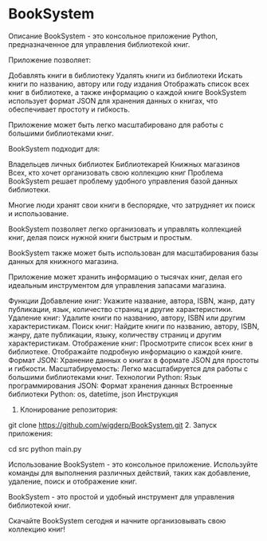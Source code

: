 # BookSystem

Описание
BookSystem - это консольное приложение Python, предназначенное для управления библиотекой книг.

Приложение позволяет:

Добавлять книги в библиотеку
Удалять книги из библиотеки
Искать книги по названию, автору или году издания
Отображать список всех книг в библиотеке, а также информацию о каждой книге
BookSystem использует формат JSON для хранения данных о книгах, что обеспечивает простоту и гибкость.

Приложение может быть легко масштабировано для работы с большими библиотеками книг.

BookSystem подходит для:

Владельцев личных библиотек
Библиотекарей
Книжных магазинов
Всех, кто хочет организовать свою коллекцию книг
Проблема
BookSystem решает проблему удобного управления базой данных библиотеки.

Многие люди хранят свои книги в беспорядке, что затрудняет их поиск и использование.

BookSystem позволяет легко организовать и управлять коллекцией книг, делая поиск нужной книги быстрым и простым.

BookSystem также может быть использован для масштабирования базы данных для книжного магазина.

Приложение может хранить информацию о тысячах книг, делая его идеальным инструментом для управления запасами магазина.

Функции
Добавление книг:
Укажите название, автора, ISBN, жанр, дату публикации, язык, количество страниц и другие характеристики.
Удаление книг:
Удалите книги по названию, автору, ISBN или другим характеристикам.
Поиск книг:
Найдите книги по названию, автору, ISBN, жанру, дате публикации, языку, количеству страниц и другим характеристикам.
Отображение книг:
Просмотрите список всех книг в библиотеке.
Отображайте подробную информацию о каждой книге.
Формат JSON:
Хранение данных о книгах в формате JSON для простоты и гибкости.
Масштабируемость:
Легко масштабируется для работы с большими библиотеками книг.
Технологии
Python: Язык программирования
JSON: Формат хранения данных
Встроенные библиотеки Python: os, datetime, json
Инструкция
1. Клонирование репозитория:

git clone https://github.com/wigderp/BookSystem.git
2. Запуск приложения:

cd src
python main.py

Использование
BookSystem - это консольное приложение.
Используйте команды для выполнения различных действий, таких как добавление, удаление, поиск и отображение книг.

BookSystem - это простой и удобный инструмент для управления библиотекой книг.

Скачайте BookSystem сегодня и начните организовывать свою коллекцию книг!
